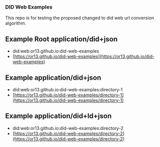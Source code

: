 ### DID Web Examples

This repo is for testing the proposed changed to did web url conversion algorithm.

## Example Root application/did+json

- did:web:or13.github.io:did-web-examples
- [https://or13.github.io/did-web-examples](https://or13.github.io/did-web-examples)

## Example application/did+json

- did:web:or13.github.io:did-web-examples:directory-1
- [https://or13.github.io/did-web-examples/directory-1](https://or13.github.io/did-web-examples/directory-1)

## Example application/did+ld+json

- did:web:or13.github.io:did-web-examples:directory-2
- [https://or13.github.io/did-web-examples/directory-2](https://or13.github.io/did-web-examples/directory-2)
